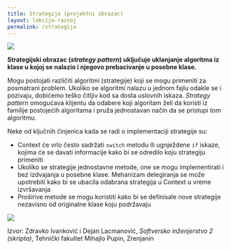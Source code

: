 ```yaml
---
title: Strategija (projektni obrazac)
layout: lekcija-razvoj
permalink: /strategija
---
```


![](https://upload.wikimedia.org/wikipedia/commons/2/28/H._G._Wells_Wargaming.jpg)

**Strategijski obrazac (*strategy pattern*) uključuje uklanjanje algoritma iz klase u kojoj se nalazio i njegovo prebacivanje u posebne klase.**

Mogu postojati različiti algoritmi (strategije) koji se mogu primeniti za posmatrani problem. Ukoliko se algoritmi nalazu u jednom fajlu odakle se i pozivaju, dobićemo teško čitljiv kod sa dosta uslovnih iskaza. *Strategy pattern* omogućava klijentu da odabere koji algoritam želi da koristi iz familije postojećih algoritama i pruža jednostavan način da se pristupi tom algoritmu.

Neke od ključnih činjenica kada se radi o implementaciji strategije su:

- Context će vrlo često sadržati `switch` metodu ili ugnježdene `if` iskaze, kojima će se davati informacije kako bi se odredilo koju strategiju primeniti
- Ukoliko se strategije jednostavne metode, one se mogu implementirati i bez izdvajanja u posebne klase. Mehanizam delegiranja se može upotrebiti kako bi se ubacila odabrana strategija u Context u vreme izvršavanja
- Proširive metode se mogu koristiti kako bi se definisale nove strategije nezavisno od originalne klase koju podržavaju

![](https://upload.wikimedia.org/wikipedia/commons/3/39/Strategy_Pattern_in_UML.png)


Izvor: Zdravko Ivanković i Dejan Lacmanović, *Softversko inženjerstvo 2 (skripta)*, Tehnički fakultet Mihajlo Pupin, Zrenjanin
